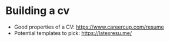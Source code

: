 # Building a cv

- Good properties of a CV: https://www.careercup.com/resume
- Potential templates to pick: https://latexresu.me/
